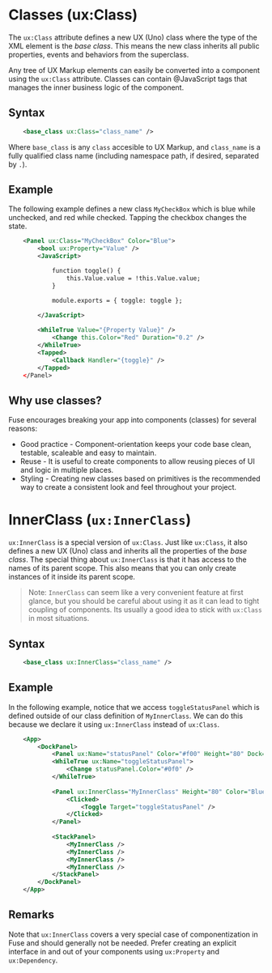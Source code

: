 # Classes (ux:Class)

The `ux:Class` attribute defines a new UX (Uno) class where the type of the XML element is the *base class*. This means the new class inherits all public properties, events and behaviors from the superclass.

Any tree of UX Markup elements can easily be converted into a component using the `ux:Class` attribute. Classes can contain @JavaScript tags that manages the inner business logic of the component.

## Syntax

```xml
	<base_class ux:Class="class_name" />
```

Where `base_class` is any `class` accesible to UX Markup, and `class_name` is a fully qualified class name (including namespace path, if desired, separated by `.`).

## Example

The following example defines a new class `MyCheckBox` which is blue while unchecked, and red while checked. Tapping the checkbox changes the state.

```xml
	<Panel ux:Class="MyCheckBox" Color="Blue">
		<bool ux:Property="Value" />
		<JavaScript>

			function toggle() {
				this.Value.value = !this.Value.value;
			}

			module.exports = { toggle: toggle };
			
		</JavaScript>

		<WhileTrue Value="{Property Value}" />
			<Change this.Color="Red" Duration="0.2" />
		</WhileTrue>
		<Tapped>
			<Callback Handler="{toggle}" />
		</Tapped>
	</Panel>
```

## Why use classes?

Fuse encourages breaking your app into components (classes) for several reasons:

* Good practice - Component-orientation keeps your code base clean, testable, scaleable and easy to maintain.
* Reuse - It is useful to create components to allow reusing pieces of UI and logic in multiple places.
* Styling - Creating new classes based on primitives is the recommended way to create a consistent look and feel throughout your project.


# InnerClass (`ux:InnerClass`)

`ux:InnerClass` is a special version of `ux:Class`. Just like `ux:Class`, it also defines a new UX (Uno) class and inherits all the properties of the *base class*. The special thing about `ux:InnerClass` is that it has access to the names of its parent scope. This also means that you can only create instances of it inside its parent scope.

> Note: `InnerClass` can seem like a very convenient feature at first glance, but you should be careful about using it as it can lead to tight coupling of components. Its usually a good idea to stick with `ux:Class` in most situations.

## Syntax

```xml
	<base_class ux:InnerClass="class_name" />
```

## Example

In the following example, notice that we access `toggleStatusPanel` which is defined outside of our class definition of `MyInnerClass`. We can do this because we declare it using `ux:InnerClass` instead of `ux:Class`.

```xml
	<App>
		<DockPanel>
			<Panel ux:Name="statusPanel" Color="#f00" Height="80" Dock="Top" />
			<WhileTrue ux:Name="toggleStatusPanel">
				<Change statusPanel.Color="#0f0" />
			</WhileTrue>
			
			<Panel ux:InnerClass="MyInnerClass" Height="80" Color="Blue" Margin="5">
				<Clicked>
					<Toggle Target="toggleStatusPanel" />
				</Clicked>
			</Panel>
			
			<StackPanel>
				<MyInnerClass />
				<MyInnerClass />
				<MyInnerClass />
				<MyInnerClass />
			</StackPanel>
		</DockPanel>
	</App>
```

## Remarks

Note that `ux:InnerClass` covers a very special case of componentization in Fuse and should generally not be needed. Prefer creating an explicit interface in and out of your components using `ux:Property` and `ux:Dependency`.
